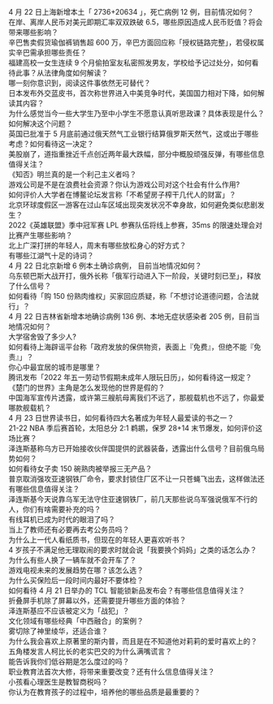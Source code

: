4 月 22 日上海新增本土「 2736+20634 」，死亡病例 12 例，目前情况如何？  
在岸、离岸人民币对美元即期汇率双双跌破 6.5，哪些原因造成人民币贬值？将会带来哪些影响？  
辛巴售卖假货瑜伽裤销售超 600 万，辛巴方面回应称「授权链路完整」，若侵权属实辛巴需承担哪些责任？  
福建高校一女生连续 9 个月偷拍室友私密照发男友，学校给予记过处分，如何看待此事？从法律角度如何解读？  
哪一刻你意识到，阅读这件事依然无可替代？  
日本发布外交蓝皮书，首次称世界进入中美竞争时代，美国国力相对下降，如何解读其内容？  
为什么感觉当今一些大学生乃至中小学生不愿意认真听思政课？具体表现是什么？如何解决这个问题？  
英国已批准于 5 月底前通过俄天然气工业银行结算俄罗斯天然气，这或出于哪些考虑？如何看待这一决定？  
美股崩了，道指重挫近千点创近两年最大跌幅，部分中概股顽强反弹，有哪些信息值得关注？  
《知否》明兰真的是一个利己主义者吗？  
游戏公司是不是在浪费社会资源？你认为游戏公司对这个社会有什么作用?  
如何评价人大学者在博鳌论坛发言称「不希望房子榨干几代人的财富」？  
北京环球度假区一游客在过山车区域出现突发状况不幸身故，如何避免类似悲剧发生？  
2022《英雄联盟》季中冠军赛 LPL 参赛队伍将线上参赛，35ms 的限速处理会对比赛产生哪些影响？  
北上广深打拼的年轻人，周末有哪些放松身心的好方式？  
有哪些江湖气十足的诗词？  
4 月 22 日北京新增 6 例本土确诊病例， 目前当地情况如何？  
乌东顿巴斯大战开打，俄外长称「俄军行动进入下一阶段，关键时刻已至」，释放了什么信号？  
如何看待「购 150 份熟肉维权」买家回应质疑，称「不想讨论道德问题，合法就行」？  
4 月 22 日吉林省新增本地确诊病例 136 例、本地无症状感染者 205 例，目前当地情况如何？  
大学宿舍毁了多少人?  
如何看待上海辟谣平台称「政府发放的保供物资，表面上『免费』，但绝不能『免责』」？  
你心中最宜居的城市是哪里？  
腾讯发布「2022 年五一劳动节假期未成年人限玩日历」，如何看待这一规定？  
《楚门的世界》主角是怎么发现他的世界是假的？  
中国海军宣传片透露，或许第三艘航母离我们不远了，那舰载机也不远了，你最爱哪款舰载机？  
4 月 23 日世界读书日，如何看待四大名著成为年轻人最爱读的书之一？  
21-22 NBA 季后赛首轮，太阳总分 2:1 鹈鹕，保罗 28+14 末节爆发，如何评价这场比赛？  
泽连斯基称乌方已开始接收伙伴国提供的武器装备，透露出什么信号？目前俄乌局势如何？  
如何看待女子卖 150 碗熟肉被举报三无产品？  
普京取消强攻亚速钢铁厂命令，要求封锁住厂区不让一只苍蝇飞出去，这样做法还有哪些信息值得关注？  
泽连斯基今天说靠乌军无法守住亚速钢铁厂，前几天那些说乌军强说俄军不行的人，你们有啥需要补充的吗？  
有线耳机已成为时代的眼泪了吗？  
当上了教师还有必要再去考公务员吗？  
为什么上一代人看纸质书，但现在的年轻人更喜欢听书？  
4 岁孩子不满足他无理取闹的要求时就会说「我要换个妈妈」之类的话怎么办？  
为什么有些人换了一辆车就不会开车了？  
游戏电视未来的发展趋势在哪？该怎么选？  
为什么买保险后一段时间内最好不要体检？  
如何看待 4 月 21 日举办的 TCL 智能锁新品发布会？有哪些信息值得关注？  
折叠屏手机除了屏幕以外，还需要提升哪些方面的体验？  
泽连斯基应不应该被定义为「战犯」？  
文化领域有哪些经典「中西融合」的案例？  
雾切除了神里绫华，还适合谁？  
为什么我会喜欢上原著里的斯内普，而且是在不知道他对莉莉的爱时喜欢上的？  
五角楼发言人柯比长的老实巴交的为什么满嘴谎言？  
能告诉我你们低谷期是怎么度过的吗？  
职业教育法首次大修，将带来重要改变？还有什么信息值得关注？  
小孩看心理医生是教智商税吗？  
你认为在教育孩子的过程中，培养他的哪些品质是最重要的？  
